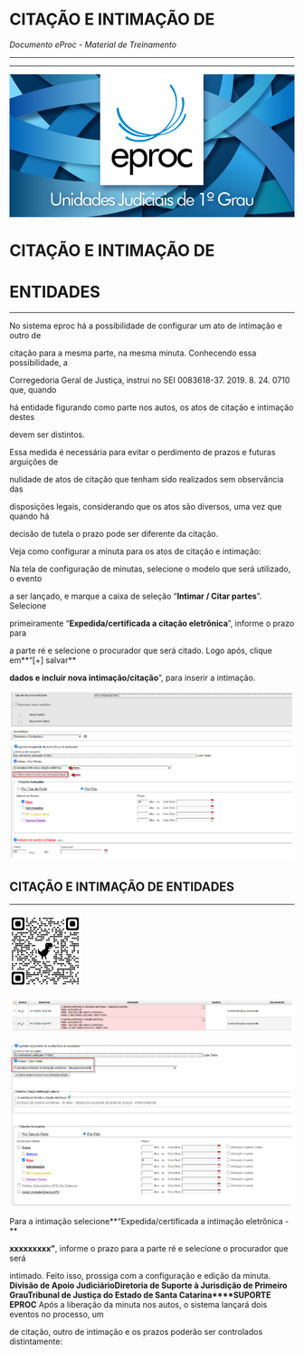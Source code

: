 # CITAÇÃO E INTIMAÇÃO DE

*Documento eProc - Material de Treinamento*

---

---

![Imagem Imagem_2238](../imgs/Imagem_2238.png)

# CITAÇÃO E INTIMAÇÃO DE

# ENTIDADES


---

No sistema eproc há a possibilidade de configurar um ato de intimação e outro de

citação para a mesma parte, na mesma minuta. Conhecendo essa possibilidade, a

Corregedoria Geral de Justiça, instrui no SEI 0083618-37. 2019. 8. 24. 0710 que, quando

há entidade figurando como parte nos autos, os atos de citação e intimação destes

devem ser distintos.

Essa medida é necessária para evitar o perdimento de prazos e futuras arguições de

nulidade de atos de citação que tenham sido realizados sem observância das

disposições legais, considerando que os atos são diversos, uma vez que quando há

decisão de tutela o prazo pode ser diferente da citação.

Veja como configurar a minuta para os atos de citação e intimação:

Na tela de configuração de minutas, selecione o modelo que será utilizado, o evento

a ser lançado, e marque a caixa de seleção “**Intimar / Citar partes**”. Selecione

primeiramente “**Expedida/certificada a citação eletrônica**”, informe o prazo para

a parte ré e selecione o procurador que será citado. Logo após, clique em**“[+] salvar**

**dados e incluir nova intimação/citação**”, para inserir a intimação.

![Imagem Imagem_3182](../imgs/Imagem_3182.png)

## CITAÇÃO E INTIMAÇÃO DE ENTIDADES


---

![Imagem Imagem_2517](../imgs/Imagem_2517.png)

![Imagem Imagem_3183](../imgs/Imagem_3183.png)

![Imagem Imagem_3184](../imgs/Imagem_3184.png)

Para a intimação selecione**“Expedida/certificada a intimação eletrônica -**

**xxxxxxxxx”**, informe o prazo para a parte ré e selecione o procurador que será

intimado. Feito isso, prossiga com a configuração e edição da minuta.
**Divisão de Apoio Judiciário****Diretoria de Suporte à Jurisdição de Primeiro Grau****Tribunal de Justiça do Estado de Santa Catarina****SUPORTE EPROC**
Após a liberação da minuta nos autos, o sistema lançará dois eventos no processo, um

de citação, outro de intimação e os prazos poderão ser controlados distintamente:
